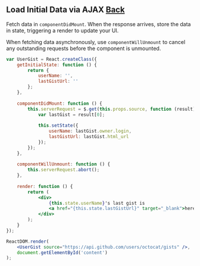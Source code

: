 ## Load Initial Data via AJAX [Back](./../react.md)

Fetch data in `componentDidMount`. When the response arrives, store the data in state, triggering a render to update your UI.

When fetching data asynchronously, use `componentWillUnmount` to cancel any outstanding requests before the component is unmounted.

```jsx
var UserGist = React.createClass({
    getInitialState: function () {
        return {
            userName: '',
            lastGistUrl: ''
        };
    },
    
    componentDidMount: function () {
        this.serverRequest = $.get(this.props.source, function (result) {
            var lastGist = result[0];
        
            this.setState({
                userName: lastGist.owner.login,
                lastGistUrl: lastGist.html_url
            });
        });  
    },
    
    componentWillUnmount: function () {
        this.serverRequest.abort();
    },
    
    render: function () {
        return (
            <div>
                {this.state.userName}'s last gist is
                <a href="{this.state.lastGistUrl}" target="_blank">here</a>
            </div>
        );
    }
});

ReactDOM.render(
    <UserGist source="https://api.github.com/users/octocat/gists" />,
    document.getElementById('content')
);
```